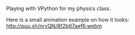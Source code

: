 Playing with VPython for my physics class.

Here is a small animation example on how it looks: http://puu.sh/nryQN/8f2b67aef6.webm

